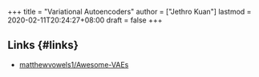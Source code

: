 +++
title = "Variational Autoencoders"
author = ["Jethro Kuan"]
lastmod = 2020-02-11T20:24:27+08:00
draft = false
+++

## Links {#links}

-   [matthewvowels1/Awesome-VAEs](https://github.com/matthewvowels1/Awesome-VAEs)
